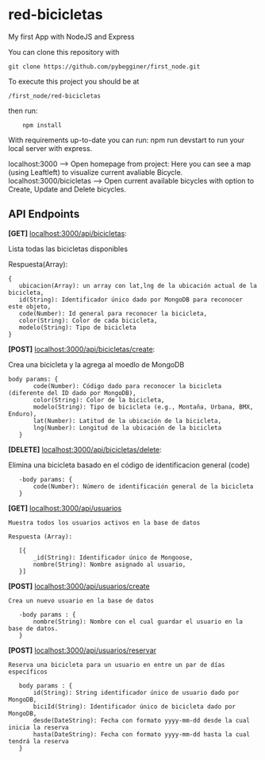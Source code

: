 # red-bicicletas
My first App with NodeJS and Express

You can clone this repository with
```
git clone https://github.com/pybegginer/first_node.git
```

To execute this project you should be at

```
/first_node/red-bicicletas
```
then run:
```
    npm install
```

With requirements up-to-date you can run:
    npm run devstart
to run your local server with express.

localhost:3000 --> Open homepage from project: Here you can see a map (using Leaftleft) to visualize current avaliable Bicycle.
localhost:3000/bicicletas --> Open current available bicycles with option to Create, Update and Delete bicycles.

## API Endpoints

**[GET]** [localhost:3000/api/bicicletas](localhost:3000/api/bicicletas): 

Lista todas las bicicletas disponibles

Respuesta(Array):

 ```
{
    ubicacion(Array): un array con lat,lng de la ubicación actual de la bicicleta,
    id(String): Identificador único dado por MongoDB para reconocer este objeto,
    code(Number): Id general para reconocer la bicicleta,
    color(String): Color de cada bicicleta,
    modelo(String): Tipo de bicicleta
}
 ```

**[POST]** [localhost:3000/api/bicicletas/create](localhost:3000/api/bicicletas/create): 

Crea una bicicleta y la agrega  al moedlo de MongoDB

 ```
 body params: {
        code(Number): Código dado para reconocer la bicicleta (diferente del ID dado por MongoDB),
        color(String): Color de la bicicleta,         
        modelo(String): Tipo de bicicleta (e.g., Montaña, Urbana, BMX, Enduro),
        lat(Number): Latitud de la ubicación de la bicicleta,
        lng(Number): Longitud de la ubicación de la bicicleta
    }
 ```
    
**[DELETE]** [localhost:3000/api/bicicletas/delete](localhost:3000/api/bicicletas/delete):

Elimina una bicicleta basado en el código de identificacion general (code)

 ```
    -body params: {    
        code(Number): Número de identificación general de la bicicleta
    }
```  

**[GET]** [localhost:3000/api/usuarios](localhost:3000/api/usuarios)

    Muestra todos los usuarios activos en la base de datos
    
    Respuesta (Array):
    
 ```
    [{
        _id(String): Identificador único de Mongoose,
        nombre(String): Nombre asignado al usuario,
    }]
 ```

**[POST]** [localhost:3000/api/usuarios/create](localhost:3000/api/usuarios/create)

    Crea un nuevo usuario en la base de datos
    
 ```
    -body params : {
        nombre(String): Nombre con el cual guardar el usuario en la base de datos.
    }
 ```

 **[POST]** [localhost:3000/api/usuarios/reservar](localhost:3000/api/usuarios/reservar)
 
    Reserva una bicicleta para un usuario en entre un par de días específicos
    
 ```
    body params : {
        id(String): String identificador único de usuario dado por MongoDB,
        biciId(String): Identificador único de bicicleta dado por MongoDB,
        desde(DateString): Fecha con formato yyyy-mm-dd desde la cual inicia la reserva
        hasta(DateString): Fecha con formato yyyy-mm-dd hasta la cual tendrá la reserva
    }
 ```
